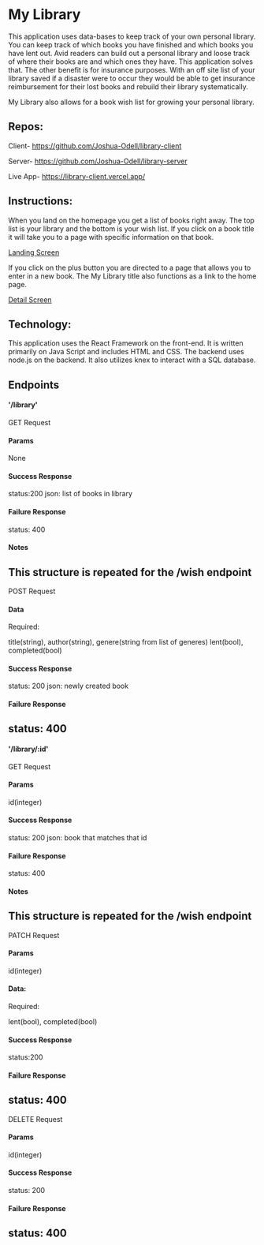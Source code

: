 # My Library

This application uses data-bases to keep track of your own personal library. You can keep track of which books you have finished and which books you have lent out. Avid readers can build out a personal library and loose track of where their books are and which ones they have. This application solves that. The other benefit is for insurance purposes. With an off site list of your library saved if a disaster were to occur they would be able to get insurance reimbursement for their lost books and rebuild their library systematically.

My Library also allows for a book wish list for growing your personal library.

## Repos:

Client- https://github.com/Joshua-Odell/library-client

Server- https://github.com/Joshua-Odell/library-server

Live App- https://library-client.vercel.app/

## Instructions:

When you land on the homepage you get a list of books right away. The top list is your library and the bottom is your wish list. If you click on a book title it will take you to a page with specific information on that book.

[Landing Screen](/picture/Library.jpg)

If you click on the plus button you are directed to a page that allows you to enter in a new book. The My Library title also functions as a link to the home page.

[Detail Screen](/picture/Details.jpg)

## Technology:

This application uses the React Framework on the front-end. It is written primarily on Java Script and includes HTML and CSS. The backend uses node.js on the backend. It also utilizes knex to interact with a SQL database.

## Endpoints

#### '/library'

GET Request

#### Params

None

#### Success Response

status:200
json: list of books in library

#### Failure Response

status: 400

#### Notes

## This structure is repeated for the /wish endpoint

POST Request

#### Data

Required:

title(string),
author(string),
genere(string from list of generes)
lent(bool),
completed(bool)

#### Success Response

status: 200
json: newly created book

#### Failure Response

## status: 400

#### '/library/:id'

GET Request

#### Params

id(integer)

#### Success Response

status: 200
json: book that matches that id

#### Failure Response

status: 400

#### Notes

## This structure is repeated for the /wish endpoint

PATCH Request

#### Params

id(integer)

#### Data:

Required:

lent(bool),
completed(bool)

#### Success Response

status:200

#### Failure Response

## status: 400

DELETE Request

#### Params

id(integer)

#### Success Response

status: 200

#### Failure Response

## status: 400
